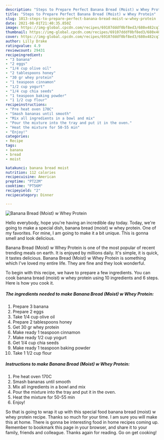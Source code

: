 ```yaml
---
description: "Steps to Prepare Perfect Banana Bread (Moist) w Whey Protein"
title: "Steps to Prepare Perfect Banana Bread (Moist) w Whey Protein"
slug: 1013-steps-to-prepare-perfect-banana-bread-moist-w-whey-protein
date: 2021-08-01T21:40:35.850Z
image: https://img-global.cpcdn.com/recipes/69107dddf0bf8ed3/680x482cq70/banana-bread-moist-w-whey-protein-recipe-main-photo.jpg
thumbnail: https://img-global.cpcdn.com/recipes/69107dddf0bf8ed3/680x482cq70/banana-bread-moist-w-whey-protein-recipe-main-photo.jpg
cover: https://img-global.cpcdn.com/recipes/69107dddf0bf8ed3/680x482cq70/banana-bread-moist-w-whey-protein-recipe-main-photo.jpg
author: Lilly Drake
ratingvalue: 4.9
reviewcount: 29431
recipeingredient:
- "3 banana"
- "2 eggs"
- "1/4 cup olive oil"
- "2 tablespoons honey"
- "30 gr whey protein"
- "1 teaspoon cinnamon"
- "1/2 cup yogurt"
- "1/4 cup chia seeds"
- "1 teaspoon baking powder"
- "1 1/2 cup flour"
recipeinstructions:
- "Pre heat oven 170C"
- "Smash bananas until smooth"
- "Mix all ingredients in a bowl and mix"
- "Pour the mixture into the tray and put it in the oven."
- "Heat the mixture for 50-55 min"
- "Enjoy!"
categories:
- Recipe
tags:
- banana
- bread
- moist

katakunci: banana bread moist 
nutrition: 112 calories
recipecuisine: American
preptime: "PT22M"
cooktime: "PT56M"
recipeyield: "2"
recipecategory: Dinner

---
```



![Banana Bread (Moist) w Whey Protein](https://img-global.cpcdn.com/recipes/69107dddf0bf8ed3/680x482cq70/banana-bread-moist-w-whey-protein-recipe-main-photo.jpg)

Hello everybody, hope you're having an incredible day today. Today, we're going to make a special dish, banana bread (moist) w whey protein. One of my favorites. For mine, I am going to make it a bit unique. This is gonna smell and look delicious.

Banana Bread (Moist) w Whey Protein is one of the most popular of recent trending meals on earth. It is enjoyed by millions daily. It's simple, it is quick, it tastes delicious. Banana Bread (Moist) w Whey Protein is something which I've loved my entire life. They are fine and they look wonderful.




To begin with this recipe, we have to prepare a few ingredients. You can cook banana bread (moist) w whey protein using 10 ingredients and 6 steps. Here is how you cook it.

<!--inarticleads1-->

##### The ingredients needed to make Banana Bread (Moist) w Whey Protein:

1. Prepare 3 banana
1. Prepare 2 eggs
1. Take 1/4 cup olive oil
1. Prepare 2 tablespoons honey
1. Get 30 gr whey protein
1. Make ready 1 teaspoon cinnamon
1. Make ready 1/2 cup yogurt
1. Get 1/4 cup chia seeds
1. Make ready 1 teaspoon baking powder
1. Take 1 1/2 cup flour




<!--inarticleads2-->

##### Instructions to make Banana Bread (Moist) w Whey Protein:

1. Pre heat oven 170C
1. Smash bananas until smooth
1. Mix all ingredients in a bowl and mix
1. Pour the mixture into the tray and put it in the oven.
1. Heat the mixture for 50-55 min
1. Enjoy!




So that is going to wrap it up with this special food banana bread (moist) w whey protein recipe. Thanks so much for your time. I am sure you will make this at home. There is gonna be interesting food in home recipes coming up. Remember to bookmark this page in your browser, and share it to your family, friends and colleague. Thanks again for reading. Go on get cooking!
